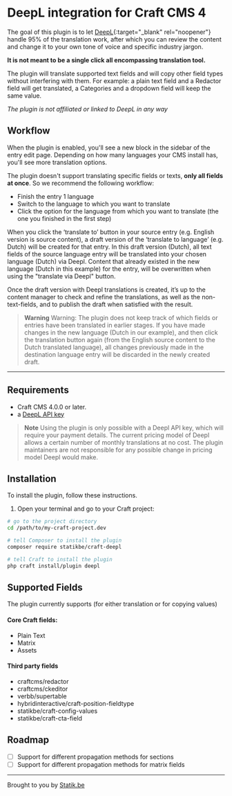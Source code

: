 # DeepL integration for Craft CMS 4 

The goal of this plugin is to let [DeepL](https://www.deepl.com/){:target="_blank" rel="noopener"} handle 95% of the translation work, after which you can review the content and change it to your own tone of voice and specific industry jargon.

__It is not meant to be a single click all encompassing translation tool.__

The plugin will translate supported text fields and will copy other field types without interfering with them. For example:
a plain text field and a Redactor field will get translated, a Categories and a dropdown field will keep the same value.

_The plugin is not affiliated or linked to DeepL in any way_

## Workflow

When the plugin is enabled, you'll see a new block in the sidebar of the entry edit page.
Depending on how many languages your CMS install has, you'll see more translation options.

The plugin doesn't  support translating specific fields or texts, **only all fields at once**. So we recommend the following workflow:
- Finish the entry 1 language
- Switch to the language to which you want to translate
- Click the option for the language from which you want to translate (the one you finished in the first step)

When you click the ‘translate to’ button in your source entry (e.g. English version is source content), a draft version of the ‘translate to language’ (e.g. Dutch) will be created for that entry. 
In this draft version (Dutch), all text fields of the source language entry will be translated into your chosen language (Dutch) via Deepl. Content that already existed in the new language (Dutch in this example) for the entry, will be overwritten when using the "translate via Deepl" button.

Once the draft version with Deepl translations is created, it’s up to the content manager to check and refine the translations, as well as the non-text-fields, and to publish the draft when satisfied with the result.

> **Warning**
> Warning: The plugin does not keep track of which fields or entries have been translated in earlier stages. If you have made changes in the new language (Dutch in our example), and then click the translation button again (from the English source content to the Dutch translated language), all changes previously made in the destination language entry will be discarded in the newly created draft.

---

## Requirements

- Craft CMS 4.0.0 or later.
- a [DeepL API key](https://www.deepl.com/pro-api?cta=header-pro-api/)

> **Note**
> Using the plugin is only possible with a Deepl API key, which will require your payment details. The current pricing model of Deepl allows a certain number of monthly translations at no cost. 
> The plugin maintainers are not responsible for any possible change in pricing model Deepl would make.

## Installation

To install the plugin, follow these instructions.

1. Open your terminal and go to your Craft project:

```bash
# go to the project directory
cd /path/to/my-craft-project.dev

# tell Composer to install the plugin
composer require statikbe/craft-deepl

# tell Craft to install the plugin
php craft install/plugin deepl
```

## Supported Fields
The plugin currently supports (for either translation or for copying values)

#### Core Craft fields:
- Plain Text
- Matrix
- Assets

#### Third party fields
- craftcms/redactor
- craftcms/ckeditor
- verbb/supertable 
- hybridinteractive/craft-position-fieldtype
- statikbe/craft-config-values 
- statikbe/craft-cta-field


## Roadmap

- [ ] Support for different propagation methods for sections
- [ ] Support for different propagation methods for matrix fields

---
Brought to you by [Statik.be](https://www.statik.be)